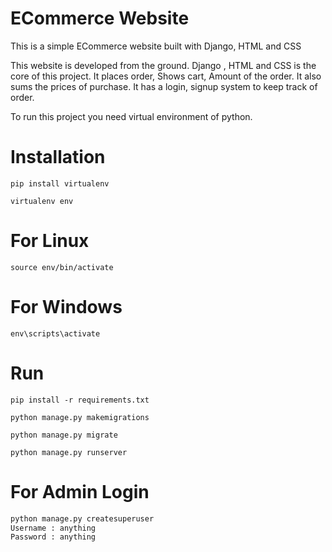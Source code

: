 # ECommerce Website
This is a  simple ECommerce website built with Django, HTML and CSS

This website is developed from the ground. Django , HTML and CSS is the core of this project. It places order, Shows cart, Amount of the order. It also sums the prices of purchase. It has a login, signup system to keep track of order. 

To run this project you need virtual environment of python.

# Installation

`pip install virtualenv`

`virtualenv env`

# For Linux

`source env/bin/activate`

# For Windows

`env\scripts\activate`

# Run

`pip install -r requirements.txt`

`python manage.py makemigrations`

`python manage.py migrate`

`python manage.py runserver`

# For Admin Login

```python
python manage.py createsuperuser
Username : anything
Password : anything